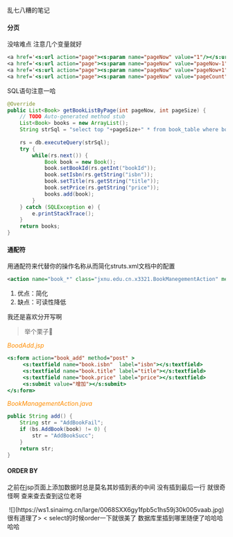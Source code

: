 乱七八糟的笔记
<!--more-->

#### 分页

没啥难点
注意几个变量就好

```jsp
<a href='<s:url action="page"><s:param name="pageNow" value="1"/></s:url>'>首页</a> 
<a href='<s:url action="page"><s:param name="pageNow" value="pageNow-1"/></s:url>'>上页</a>
<a href='<s:url action="page"><s:param name="pageNow" value="pageNow+1"/></s:url>'>下页</a>
<a href='<s:url action="page"><s:param name="pageNow" value="pageCount"/></s:url>'>末页</a> 
```
SQL语句注意一哈
```java
@Override
public List<Book> getBookListByPage(int pageNow, int pageSize) {
	// TODO Auto-generated method stub
	List<Book> books = new ArrayList();
	String strSql = "select top "+pageSize+" * from book_table where bookId not in"+ "(select top "+(pageNow-1)*pageSize+" bookId from book_table)";
		
	rs = db.executeQuery(strSql);
	try {
		while(rs.next()) {
			Book book = new Book();
			book.setBookId(rs.getInt("bookId"));
			book.setIsbn(rs.getString("isbn"));
			book.setTitle(rs.getString("title"));
			book.setPrice(rs.getString("price"));
			books.add(book);
		}
	} catch (SQLException e) {
		e.printStackTrace();
	}
	return books;
}
```

#### 通配符

用通配符来代替你的操作名称从而简化struts.xml文档中的配置
```xml
<action name="book_*" class="jxnu.edu.cn.x3321.BookManegementAction" method="{1}">
```
1. 优点：简化
2. 缺点：可读性降低

我还是喜欢分开写啊

>举个栗子🌰

*<font color='#FF8C00'>BoodAdd.jsp</font>*
```jsp
<s:form action="book_add" method="post" >
     <s:textfield name="book.isbn"  label="isbn"></s:textfield>
     <s:textfield name="book.title" label="title"></s:textfield>
     <s:textfield name="book.price" label="price"></s:textfield>
     <s:submit value="增加"></s:submit>
</s:form>
```
*<font color='#FF8C00'>BookManagementAction.java</font>*
```java
public String add() {
	String str = "AddBookFail";
	if (bs.AddBook(book) != 0) {
		str = "AddBookSucc";
	}
	return str;
}
```

#### ORDER BY

之前在jsp页面上添加数据时总是莫名其妙插到表的中间
没有插到最后一行
就很奇怪啊
查来查去查到这位老哥
<center>![](https://ws1.sinaimg.cn/large/0068SXX6gy1fpb5c1hs59j30k005vaab.jpg)</center>
很有道理了> < 
select的时候order一下就很美了
数据库里插到哪里随便了哈哈哈哈哈